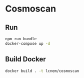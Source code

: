 # Cosmoscan

## Run

```bash
npm run bundle
docker-compose up -d
```

## Build Docker

```bash
docker build . -t lcnem/cosmoscan
```
